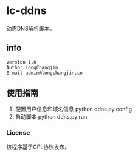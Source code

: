 lc-ddns
=======
动态DNS解析脚本。

info
----
    Version 1.0
    Author LongChangjin
    E-mail admin@longchangjin.cn

使用指南
-------
1. 配置用户信息和域名信息
    python ddns.py config
2. 启动脚本
    python ddns.py run

### License
该程序基于GPL协议发布。
